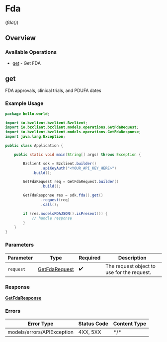 # Fda
(*fda()*)

## Overview

### Available Operations

* [get](#get) - Get FDA

## get

FDA approvals, clinical trials, and PDUFA dates

### Example Usage

```java
package hello.world;

import io.bzclient.bzclient.Bzclient;
import io.bzclient.bzclient.models.operations.GetFdaRequest;
import io.bzclient.bzclient.models.operations.GetFdaResponse;
import java.lang.Exception;

public class Application {

    public static void main(String[] args) throws Exception {

        Bzclient sdk = Bzclient.builder()
                .apiKeyAuth("<YOUR_API_KEY_HERE>")
            .build();

        GetFdaRequest req = GetFdaRequest.builder()
                .build();

        GetFdaResponse res = sdk.fda().get()
                .request(req)
                .call();

        if (res.modelsFDAJSON().isPresent()) {
            // handle response
        }
    }
}
```

### Parameters

| Parameter                                                 | Type                                                      | Required                                                  | Description                                               |
| --------------------------------------------------------- | --------------------------------------------------------- | --------------------------------------------------------- | --------------------------------------------------------- |
| `request`                                                 | [GetFdaRequest](../../models/operations/GetFdaRequest.md) | :heavy_check_mark:                                        | The request object to use for the request.                |

### Response

**[GetFdaResponse](../../models/operations/GetFdaResponse.md)**

### Errors

| Error Type                 | Status Code                | Content Type               |
| -------------------------- | -------------------------- | -------------------------- |
| models/errors/APIException | 4XX, 5XX                   | \*/\*                      |